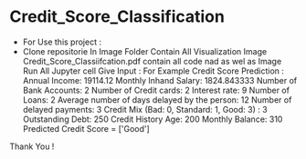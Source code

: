 # Credit_Score_Classification
* For Use this project :
* Clone repositorie
In Image Folder  Contain All Visualization Image
Credit_Score_Classiifcation.pdf contain all code nad as wel as Image
Run All Jupyter cell
Give Input : For Example
Credit Score Prediction : 
Annual Income: 19114.12
Monthly Inhand Salary: 1824.843333
Number of Bank Accounts: 2
Number of Credit cards: 2
Interest rate: 9
Number of Loans: 2
Average number of days delayed by the person: 12
Number of delayed payments: 3
Credit Mix (Bad: 0, Standard: 1, Good: 3) : 3
Outstanding Debt: 250
Credit History Age: 200
Monthly Balance: 310
Predicted Credit Score =  ['Good']

Thank You !
